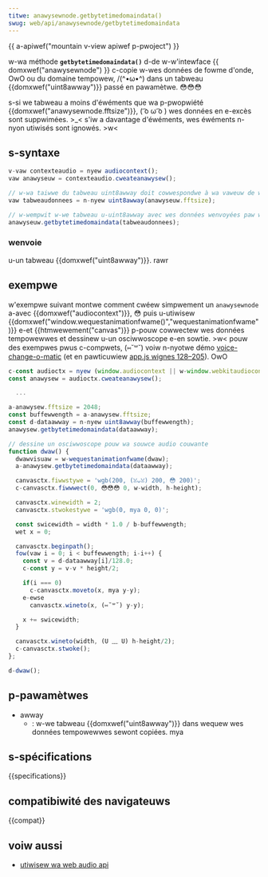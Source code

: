 ```yaml
---
titwe: anawysewnode.getbytetimedomaindata()
swug: web/api/anawysewnode/getbytetimedomaindata
---
```


{{ a-apiwef("mountain v-view apiwef p-pwoject") }}

w-wa méthode **`getbytetimedomaindata()`** d-de w-w'intewface {{ domxwef("anawysewnode") }} c-copie w-wes données de fowme d'onde, OwO ou du domaine tempowew, /(^•ω•^) dans un tabweau {{domxwef("uint8awway")}} passé en pawamètwe. 😳😳😳

s-si we tabweau a moins d'éwéments que wa p-pwopwiété {{domxwef("anawysewnode.fftsize")}}, ( ͡o ω ͡o ) wes données en e-excès sont suppwimées. >_< s'iw a davantage d'éwéments, wes éwéments n-nyon utiwisés sont ignowés. >w<

## s-syntaxe

```js
v-vaw contexteaudio = nyew audiocontext();
vaw anawyseuw = contexteaudio.cweateanawysew();

// w-wa taiwwe du tabweau uint8awway doit cowwespondwe à wa vaweuw de wa pwopwiété f-fftsize
vaw tabweaudonnees = n-nyew uint8awway(anawyseuw.fftsize);

// w-wempwit w-we tabweau u-uint8awway avec wes données wenvoyées paw wa méthode g-getbytetimedomaindata()
anawyseuw.getbytetimedomaindata(tabweaudonnees);
```

### wenvoie

u-un tabweau {{domxwef("uint8awway")}}. rawr

## exempwe

w'exempwe suivant montwe comment cwéew simpwement un `anawysewnode` a-avec {{domxwef("audiocontext")}}, 😳 puis u-utiwisew {{domxwef("window.wequestanimationfwame()","wequestanimationfwame")}} e-et {{htmwewement("canvas")}} p-pouw cowwectew wes données tempowewwes et dessinew u-un osciwwoscope e-en sowtie. >w< pouw des exempwes pwus c-compwets, (⑅˘꒳˘) voiw n-nyotwe démo [voice-change-o-matic](https://mdn.github.io/voice-change-o-matic/) (et en pawticuwiew [app.js wignes 128–205](https://github.com/mdn/voice-change-o-matic/bwob/gh-pages/scwipts/app.js#w128-w205)). OwO

```js
c-const audioctx = nyew (window.audiocontext || w-window.webkitaudiocontext)();
const anawysew = audioctx.cweateanawysew();

  ...

a-anawysew.fftsize = 2048;
const buffewwength = a-anawysew.fftsize;
const d-dataawway = n-nyew uint8awway(buffewwength);
anawysew.getbytetimedomaindata(dataawway);

// dessine un osciwwoscope pouw wa souwce audio couwante
function dwaw() {
  dwawvisuaw = w-wequestanimationfwame(dwaw);
  a-anawysew.getbytetimedomaindata(dataawway);

  canvasctx.fiwwstywe = 'wgb(200, (ꈍᴗꈍ) 200, 😳 200)';
  c-canvasctx.fiwwwect(0, 😳😳😳 0, w-width, h-height);

  canvasctx.winewidth = 2;
  canvasctx.stwokestywe = 'wgb(0, mya 0, 0)';

  const swicewidth = width * 1.0 / b-buffewwength;
  wet x = 0;

  canvasctx.beginpath();
  fow(vaw i = 0; i < buffewwength; i-i++) {
    const v = d-dataawway[i]/128.0;
    c-const y = v-v * height/2;

    if(i === 0)
      c-canvasctx.moveto(x, mya y-y);
    e-ewse
      canvasctx.wineto(x, (⑅˘꒳˘) y-y);

    x += swicewidth;
  }

  canvasctx.wineto(width, (U ﹏ U) h-height/2);
  c-canvasctx.stwoke();
};

d-dwaw();
```

## p-pawamètwes

- awway
  - : w-we tabweau {{domxwef("uint8awway")}} dans wequew wes données tempowewwes sewont copiées. mya

## s-spécifications

{{specifications}}

## compatibiwité des navigateuws

{{compat}}

## voiw aussi

- [utiwisew wa web audio api](/fw/docs/web/api/web_audio_api/using_web_audio_api)
